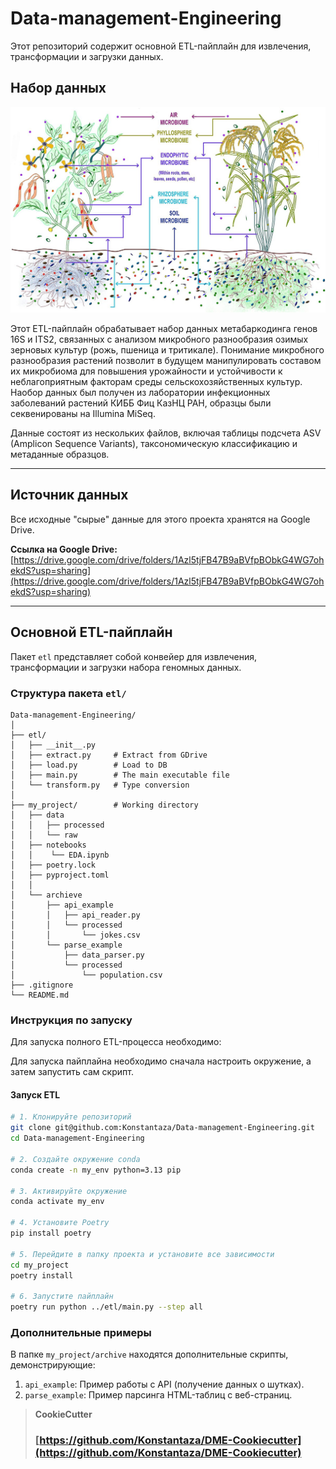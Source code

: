 # Data-management-Engineering

Этот репозиторий содержит основной ETL-пайплайн для извлечения, трансформации и загрузки данных.

## Набор данных

![Микробиом растений](Plant_microbiome.jpg)


Этот ETL-пайплайн обрабатывает набор данных метабаркодинга генов 16S и ITS2, связанных с анализом микробного разнообразия озимых зерновых культур (рожь, пшеница и тритикале). Понимание микробного разнообразия растений позволит в будущем манипулировать составом их микробиома для повышения урожайности и устойчивости к неблагоприятным факторам среды сельскохозяйственных культур. Наобор данных был получен из лаборатории инфекционных заболеваний растений КИББ Фиц КазНЦ РАН, образцы были секвенированы на Illumina MiSeq.

Данные состоят из нескольких файлов, включая таблицы подсчета ASV (Amplicon Sequence Variants), таксономическую классификацию и метаданные образцов.

---

## Источник данных

Все исходные "сырые" данные для этого проекта хранятся на Google Drive.

**Ссылка на Google Drive:** [https://drive.google.com/drive/folders/1Azl5tjFB47B9aBVfpBObkG4WG7ohekdS?usp=sharing](https://drive.google.com/drive/folders/1Azl5tjFB47B9aBVfpBObkG4WG7ohekdS?usp=sharing)

---

## Основной ETL-пайплайн

Пакет `etl` представляет собой конвейер для извлечения, трансформации и загрузки набора геномных данных.

### Структура пакета `etl/`

```
Data-management-Engineering/
│
├── etl/
│   ├── __init__.py
│   ├── extract.py     # Extract from GDrive
│   ├── load.py        # Load to DB
│   ├── main.py        # The main executable file
│   └── transform.py   # Type conversion
│
├── my_project/        # Working directory
│   ├── data          
│   │   ├── processed
│   │   └── raw
│   ├── notebooks
│   │    └── EDA.ipynb    
│   ├── poetry.lock
│   ├── pyproject.toml
│   │
│   └── archieve
│       ├── api_example
│       │   ├── api_reader.py
│       │   └── processed
│       │       └── jokes.csv
│       └── parse_example
│           ├── data_parser.py
│           └── processed
│               └── population.csv
├── .gitignore
└── README.md
```

### Инструкция по запуску

Для запуска полного ETL-процесса необходимо:

Для запуска пайплайна необходимо сначала настроить окружение, а затем запустить сам скрипт.

#### Запуск ETL

```bash
# 1. Клонируйте репозиторий
git clone git@github.com:Konstantaza/Data-management-Engineering.git
cd Data-management-Engineering

# 2. Создайте окружение conda 
conda create -n my_env python=3.13 pip

# 3. Активируйте окружение
conda activate my_env

# 4. Установите Poetry
pip install poetry

# 5. Перейдите в папку проекта и установите все зависимости
cd my_project
poetry install

# 6. Запустите пайплайн
poetry run python ../etl/main.py --step all

```

### Дополнительные примеры
В папке `my_project/archive` находятся дополнительные скрипты, демонстрирующие:
1. `api_example`: Пример работы с API (получение данных о шутках).
2. `parse_example`: Пример парсинга HTML-таблиц с веб-страниц.

> **CookieCutter**
>
> ### [https://github.com/Konstantaza/DME-Cookiecutter](https://github.com/Konstantaza/DME-Cookiecutter)
>